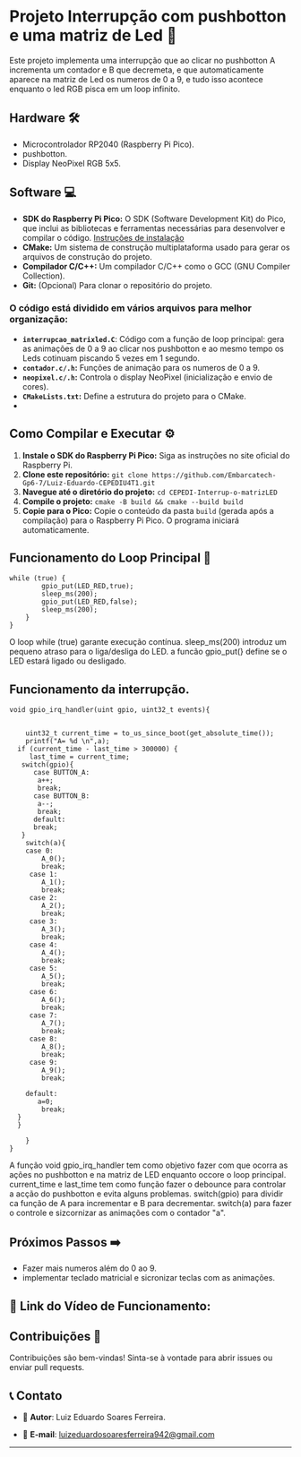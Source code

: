 # Projeto Interrupção com pushbotton e uma matriz de Led 🚀

Este projeto implementa uma interrupção que ao clicar no pushbotton A incrementa um contador e B que decremeta, e que automaticamente aparece na matriz de Led os numeros de 0 a 9, e tudo isso acontece enquanto o led RGB pisca em um loop infinito.

## Hardware 🛠️

- Microcontrolador RP2040 (Raspberry Pi Pico).
- pushbotton.
- Display NeoPixel RGB 5x5.

## Software 💻

* **SDK do Raspberry Pi Pico:** O SDK (Software Development Kit) do Pico, que inclui as bibliotecas e ferramentas necessárias para desenvolver e compilar o código. [Instruções de instalação](https://www.raspberrypi.com/documentation/pico/getting-started/)
* **CMake:** Um sistema de construção multiplataforma usado para gerar os arquivos de construção do projeto.
* **Compilador C/C++:**  Um compilador C/C++ como o GCC (GNU Compiler Collection).
* **Git:** (Opcional) Para clonar o repositório do projeto.


### O código está dividido em vários arquivos para melhor organização:

- **`interrupcao_matrixled.C`**: Código com a função de loop principal: gera as animações de 0 a 9 ao clicar nos pushbotton e ao mesmo tempo os Leds cotinuam piscando 5 vezes em 1 segundo.
- **`contador.c/.h`:** Funções de animação para os numeros de 0 a 9.
- **`neopixel.c/.h`:** Controla o display NeoPixel (inicialização e envio de cores).
- **`CMakeLists.txt`:** Define a estrutura do projeto para o CMake.
- 


## Como Compilar e Executar ⚙️

1. **Instale o SDK do Raspberry Pi Pico:** Siga as instruções no site oficial do Raspberry Pi.
2. **Clone este repositório:** `git clone https://github.com/Embarcatech-Gp6-7/Luiz-Eduardo-CEPEDIU4T1.git`
3. **Navegue até o diretório do projeto:** `cd CEPEDI-Interrup-o-matrizLED`
4. **Compile o projeto:** `cmake -B build && cmake --build build`
5. **Copie para o Pico:** Copie o conteúdo da pasta `build` (gerada após a compilação) para o Raspberry Pi Pico. O programa iniciará automaticamente.


## Funcionamento do Loop Principal 🔄 
```
while (true) {
        gpio_put(LED_RED,true);
        sleep_ms(200);
        gpio_put(LED_RED,false);
        sleep_ms(200);
    }
}
  ```
O loop while (true) garante execução contínua. sleep_ms(200) introduz um pequeno atraso para o liga/desliga do LED. a funcão gpio_put(} define se o LED estará ligado ou desligado.

## Funcionamento da interrupção.
```
void gpio_irq_handler(uint gpio, uint32_t events){
   

    uint32_t current_time = to_us_since_boot(get_absolute_time());
    printf("A= %d \n",a);
  if (current_time - last_time > 300000) {
     last_time = current_time;
   switch(gpio){
      case BUTTON_A:
       a++;
       break;
      case BUTTON_B:
       a--;
       break;
      default:
      break;
   }
    switch(a){
    case 0:
        A_0();
        break;
     case 1:
        A_1();
        break;
     case 2:
        A_2();
        break;
     case 3:
        A_3();
        break;
     case 4:
        A_4();
        break;
     case 5:
        A_5();
        break;
     case 6:
        A_6();
        break;
     case 7:
        A_7();
        break;
     case 8:
        A_8();
        break;
     case 9:
        A_9();
        break;
   
    default:
       a=0;
        break;
  }
  }
  
    }
}
  ```
A função void gpio_irq_handler tem como objetivo fazer com que ocorra as ações no pushbotton e na matriz de LED enquanto occore o loop principal. current_time e last_time tem como função fazer o debounce para controlar a acção do pushbotton e evita alguns problemas. switch(gpio) para dividir ca função de A para incrementar e B para decrementar. switch(a) para fazer o controle e sizcornizar as animações com o contador "a".

## Próximos Passos ➡️

- Fazer mais numeros além do 0 ao 9.
- implementar teclado matricial e sicronizar teclas com as animações.
  
 ## 🔗 Link do Vídeo de Funcionamento:
 

 ## Contribuições 🤝

Contribuições são bem-vindas! Sinta-se à vontade para abrir issues ou enviar pull requests.

## 📞 Contato

- 👤 **Autor**: Luiz Eduardo Soares Ferreira.
 
- 📧 **E-mail**: luizeduardosoaresferreira942@gmail.com 

--- 

